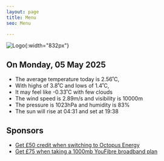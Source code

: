 ```yaml
---
layout: page
title: Menu
seo: Menu

---
```


![Logo](/images/logo.jpg){:width="832px"}

<!-- weather_marker starts -->
## On Monday, 05 May 2025

- The average temperature today is 2.56˚C,
- With highs of 3.8˚C and lows of 1.4˚C,
- It may feel like -0.33˚C with few clouds
- The wind speed is 2.89m/s and visibility is 10000m
- The pressure is 1023hPa and humidity is 83%
- The sun will rise at 04:31 and set at 19:38

<!-- weather_marker ends -->

## Sponsors

- [Get £50 credit when switching to Octopus Energy](https://bit.ly/3oD1nnS)
- [Get £75 when taking a 1000mb YouFibre broadband plan](https://aklam.io/91zWhU?)
